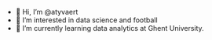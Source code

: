 - 👋 Hi, I’m @atyvaert
- 👀 I’m interested in data science and football
- 🌱 I’m currently learning data analytics at Ghent University.

<!---
atyvaert/atyvaert is a ✨ special ✨ repository because its `README.md` (this file) appears on your GitHub profile.
You can click the Preview link to take a look at your changes.
--->
